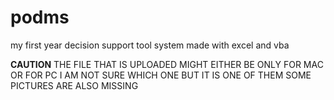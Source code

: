 # podms
my first year decision support tool system made with excel and vba

****CAUTION****
THE FILE THAT IS UPLOADED MIGHT EITHER BE ONLY FOR MAC OR FOR PC 
I AM NOT SURE WHICH ONE BUT IT IS ONE OF THEM
SOME PICTURES ARE ALSO MISSING
